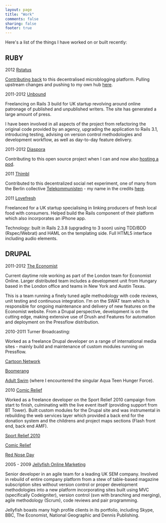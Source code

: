 ```yaml
---
layout: page
title: "Work"
comments: false
sharing: false
footer: true
---
```


Here's a list of the things I have worked on or built recently:

RUBY
----

2012 [Rstatus](http://rstat.us)

[Contributing back](https://github.com/hotsh/rstat.us/pull/516) to this decentralised microblogging platform. Pulling upstream changes
and pushing to my own hub [here](http://rstatted.heroku.com).

2011-2012 [Unbound](http://unbound.co.uk)

Freelancing on Rails 3 build for UK startup revolving around online patronage of published and unpublished writers. The site has generated a large amount of press.

I have been involved in all aspects of the project from refactoring the original code provided by an agency, upgrading the application to Rails 3.1, introducing testing, advising on version control methodologies and development workflow, as well as day-to-day feature delivery.

2011-2012 [Diaspora](http://joindiaspora.org)

Contributing to this open source project when I can and now also [hosting a pod](http://diasporauk.com).

2011 [Thimbl](http://thimbl.net)

Contributed to this decentralized social net experiment, one of many from the Berlin collective [Telekommunisten](http://telekommunisten.net) - my name in the credits [here](https://vimeo.com/18749871).

2011 [Lovefresh](http:/lovefre.sh) 

Freelanced for a UK startup specialising in linking producers of fresh local food with consumers. Helped build the Rails component of their platform which also incorporates an iPhone app.

Technology: built in Rails 2.3.8 (upgrading to 3 soon) using TDD/BDD (Rspec/Webrat) and HAML on the templating side. Full HTML5 interface including audio elements.

DRUPAL
------

2011-2012 [The Economist](http://www.economist.com)

Current daytime role working as part of the London team for Economist Online. Larger distributed team includes a development unit from Hungary based in the London office and teams in New York and Austin Texas.

This is a team running a finely tuned agile methodology with code reviews, unit testing and continuous integration. I'm on the SWAT team which is responsible for ongoing maintenance and delivery of new features on the Economist website. From a Drupal perspective, development is on the cutting edge, making extensive use of Drush and Features for automation and deployment on the Pressflow distribution.

2010-2011 Turner Broadcasting:

Worked as a freelance Drupal developer on a range of international media sites - mainly build and maintenance of custom modules running on Pressflow.

[Cartoon Network](http://cartoonnetwork.co.uk)

[Boomerang](http://boomerangtv.co.uk)

[Adult Swim](http://adultswim.com) (where I encountered the singular Aqua Teen Hunger Force).

2010 [Comic Relief](http://comicrelief.co.uk)

Worked as a freelance developer on the Sport Relief 2010 campaign from start to finish, culminating with the live event itself (providing support from BT Tower). Built custom modules for the Drupal site and was instrumental in rebuilding the web services layer which provided a back end for the donation system and the childrens and project maps sections (Flash front end, back end AMF).

[Sport Relief 2010](http://sportrelief.com)

[Comic Relief](http://comicrelief.com)

[Red Nose Day](http://rednoseday.co.uk)

2005 - 2009 [Jellyfish Online Marketing](http://jellyfish.co.uk)

Senior developer in an agile team for a leading UK SEM company. Involved in rebuild of entire company platform from a stew of table-based magazine subscription sites without version control or proper development methodologies into a new platform incorporating sites built using MVC (specifically Codeigniter), version control (svn with branching and merging), agile methodology (Scrum), code reviews and pair programming.

Jellyfish boasts many high profile clients in its portfolio, including Skype, BBC, The Economist, National Geographic and Dennis Publishing.